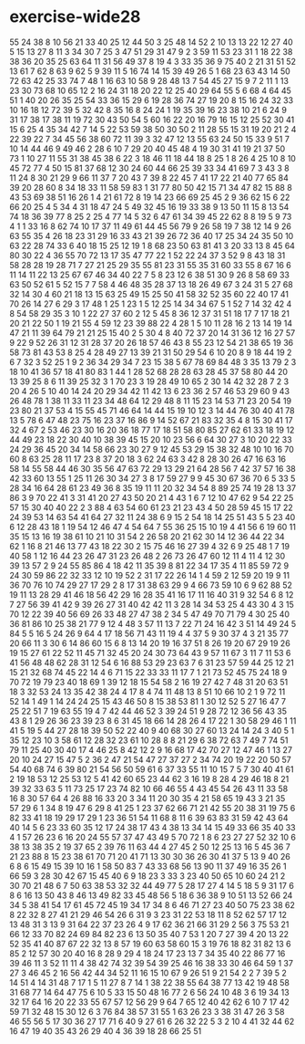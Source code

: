 # exercise-wide28
55
24
38
8
10
56
21
33
40
25
12
44
50
3
25
48
14
52
2
10
13
13
22
12
27
40
5
15
13
27
8
11
3
34
30
7
25
3
47
51
29
31
47
9
2
3
59
11
53
23
31
1
18
22
38
38
36
20
35
25
63
64
11
31
56
49
37
8
19
4
3
33
35
36
9
75
40
2
21
31
51
52
13
61
7
62
8
63
9
62
5
9
39
11
5
16
74
14
15
39
49
26
5
1
68
23
63
43
14
50
72
63
42
25
33
74
7
48
1
16
63
10
58
9
28
48
13
7
54
45
27
15
9
7
2
11
1
13
23
30
73
68
10
65
12
2
16
24
31
18
20
22
12
25
40
29
64
55
5
6
68
4
64
45
51
1
40
20
26
35
25
54
33
36
15
29
6
19
28
36
74
27
19
20
8
15
16
24
32
33
10
16
18
12
72
39
5
32
42
8
35
16
8
24
24
1
19
35
39
16
23
38
10
21
6
24
9
31
17
38
17
38
11
19
72
30
43
50
54
5
60
16
22
20
16
79
16
15
12
25
52
30
41
15
6
25
4
35
34
42
7
14
5
22
53
59
38
50
30
50
2
11
28
55
15
31
19
20
21
2
4
22
39
22
7
34
45
56
38
60
72
11
39
3
32
47
12
13
55
63
24
50
15
33
9
51
7
10
14
44
46
9
49
46
2
28
6
10
7
29
20
40
45
48
4
19
30
31
41
19
21
37
50
73
1
10
27
11
55
31
38
45
38
6
22
3
18
46
11
18
44
18
8
25
1
8
26
4
25
10
8
10
45
72
77
4
50
15
81
37
68
12
30
24
60
44
66
25
39
33
34
41
69
7
3
43
3
8
11
24
8
30
21
29
9
66
11
37
7
20
43
7
39
8
22
45
7
41
17
22
21
40
77
65
84
39
20
28
60
8
34
18
33
11
58
59
83
1
31
77
80
50
42
15
71
34
47
82
15
88
8
43
53
69
38
51
16
26
1
4
21
61
72
8
19
14
23
66
69
25
45
2
9
36
62
15
6
22
66
20
25
4
5
34
4
31
18
47
24
5
49
32
45
16
19
33
38
9
13
50
11
15
8
13
54
74
18
36
39
77
8
25
2
25
4
77
14
5
32
6
47
61
34
39
45
22
62
8
8
19
5
9
73
4
1
1
33
16
8
62
74
10
17
37
11
49
61
44
45
56
79
9
26
58
19
7
38
12
14
9
26
63
55
35
4
26
18
23
31
29
16
33
43
21
39
26
72
36
40
17
25
34
24
35
50
10
63
22
28
74
33
6
40
18
15
25
12
19
1
8
68
23
50
63
81
41
3
20
33
13
8
45
64
80
30
22
4
36
55
70
72
13
17
35
47
77
22
1
52
22
24
37
3
52
9
8
43
18
31
58
28
28
19
28
71
7
27
21
25
29
35
55
81
23
31
55
35
31
60
33
55
8
67
16
6
11
14
11
22
13
25
67
67
46
34
40
22
7
5
8
23
12
6
38
51
30
9
26
8
58
69
33
63
50
52
61
5
52
15
7
7
58
4
46
48
35
28
37
13
18
26
49
67
3
24
31
5
27
68
32
14
30
4
60
21
18
13
15
63
25
49
15
25
50
41
58
32
52
35
60
22
40
17
41
70
26
14
27
6
29
3
17
48
1
25
1
23
1
5
12
25
14
34
34
67
5
1
52
7
14
32
42
4
8
54
58
29
35
3
10
1
22
27
37
60
2
12
5
45
8
36
12
37
31
51
18
17
7
17
18
21
20
21
22
50
1
19
21
55
4
59
12
23
39
88
22
4
28
1
5
10
11
28
16
2
13
14
19
14
47
21
11
39
64
79
21
21
25
15
40
2
5
30
4
8
40
72
37
20
14
31
36
12
16
27
57
9
22
9
52
26
31
12
31
28
37
20
26
18
57
46
43
8
55
23
12
54
21
38
65
19
36
58
73
81
43
53
8
25
4
28
49
27
13
39
21
31
50
29
54
6
10
20
8
9
18
44
19
2
6
7
32
3
52
25
1
9
2
36
34
29
34
7
23
15
38
5
67
78
69
84
48
3
35
13
79
2
3
18
10
41
36
57
18
41
80
83
1
44
1
28
52
68
28
28
63
28
45
37
58
80
44
20
13
39
25
8
6
11
39
25
32
3
1
70
23
3
19
28
49
10
65
2
30
14
42
32
28
7
2
3
20
4
26
5
10
40
14
24
20
29
34
42
11
42
13
6
23
36
2
57
46
53
29
60
9
43
26
48
78
1
38
11
33
11
23
34
48
64
12
29
48
8
11
15
23
14
53
71
23
20
54
19
23
80
21
37
53
4
15
55
45
71
46
64
14
44
15
19
10
12
3
14
44
76
30
40
41
78
13
5
78
6
47
48
23
75
16
23
37
16
86
9
14
52
67
21
83
32
35
4
8
15
30
41
17
32
4
67
2
53
46
23
30
16
20
36
18
77
17
18
51
58
80
85
27
62
61
33
18
19
12
44
49
23
18
22
30
40
10
38
39
45
15
20
10
23
56
6
64
30
27
3
10
20
22
33
24
29
36
45
20
34
14
58
66
23
30
27
9
12
45
53
29
15
38
32
48
10
10
16
70
60
8
63
25
28
11
17
23
8
37
20
18
3
62
24
63
3
42
8
28
30
26
47
16
63
16
58
14
55
58
44
46
30
35
56
47
63
72
29
13
29
21
64
28
56
7
42
37
57
16
38
42
33
60
13
55
1
25
11
26
30
34
27
3
8
17
59
27
9
9
45
30
67
36
70
6
5
33
5
28
34
16
64
28
61
23
49
36
8
35
19
11
11
20
32
34
54
8
89
25
74
19
28
13
37
86
3
9
70
22
41
3
31
41
20
27
43
50
20
21
4
43
1
6
7
12
10
47
62
9
54
22
25
57
15
30
40
40
22
2
3
88
4
63
54
60
61
23
21
23
43
4
50
28
59
45
15
17
22
24
39
53
14
63
54
41
64
27
32
11
24
38
6
9
15
2
54
18
14
25
51
43
5
5
23
40
6
12
28
43
18
1
19
54
12
46
47
4
54
64
7
55
36
25
15
10
19
4
41
56
6
19
60
11
35
15
13
16
19
38
61
10
21
10
31
54
2
26
58
20
21
62
30
14
12
36
44
22
34
62
1
16
8
21
46
13
77
43
18
22
30
2
15
75
46
16
27
39
4
32
6
9
25
48
1
7
19
40
58
1
12
16
44
23
26
47
31
23
26
48
2
26
73
26
47
60
12
11
4
11
4
12
30
39
13
57
2
9
24
55
85
86
4
18
42
11
35
39
8
81
22
34
17
35
4
11
85
59
72
9
24
30
59
86
22
32
33
12
10
19
52
2
31
17
22
26
14
1
4
59
2
12
59
20
19
9
11
36
70
76
10
74
29
27
17
29
2
8
17
31
38
63
29
9
4
66
73
59
10
6
9
62
88
52
19
11
13
28
29
41
46
18
56
42
29
16
28
35
41
16
17
11
16
40
31
9
32
54
6
8
12
7
27
56
39
41
42
9
39
26
27
31
40
42
42
11
3
28
14
34
53
25
4
43
30
4
3
15
70
12
22
39
40
56
69
26
33
48
27
47
38
2
34
5
47
49
70
71
79
4
30
25
40
36
81
86
10
25
38
21
77
9
12
4
48
3
57
11
13
7
22
71
24
16
42
3
51
14
49
24
5
84
5
5
16
5
24
26
9
64
4
17
18
56
71
43
11
19
4
4
37
5
9
30
37
4
3
21
35
77
20
66
11
3
30
6
14
86
60
15
6
8
13
14
20
19
16
37
51
8
26
19
20
67
29
19
26
19
15
27
61
22
52
11
45
71
32
45
20
24
30
73
64
43
9
57
11
67
3
11
7
11
53
6
41
56
48
48
62
28
31
12
54
6
16
88
53
29
23
63
7
6
31
23
57
59
44
25
12
21
15
21
32
68
74
45
22
14
4
6
71
15
22
33
33
11
17
7
1
21
73
52
45
75
24
18
9
70
72
19
79
23
40
18
69
1
39
12
18
15
54
58
2
16
19
27
42
7
48
31
20
63
51
18
3
32
53
24
13
35
42
38
24
4
17
8
4
74
11
48
13
8
51
10
66
10
2
1
9
72
11
52
14
1
49
1
14
24
24
25
15
43
46
50
8
15
38
53
81
1
30
12
52
5
27
16
47
7
25
22
51
7
19
63
55
19
4
7
42
44
46
52
3
39
24
51
9
28
72
12
36
56
43
35
43
8
1
29
26
36
23
39
23
8
6
31
45
18
66
14
28
26
4
17
22
1
30
58
29
46
1
11
41
5
19
5
44
27
28
18
39
50
52
22
40
9
40
68
30
27
60
13
24
14
24
3
40
5
1
35
12
23
10
3
58
61
12
28
32
23
61
10
28
8
8
21
29
6
38
72
63
7
49
7
74
51
79
11
25
40
30
40
17
4
46
25
8
42
12
2
9
16
68
17
42
70
27
12
47
46
1
13
27
20
10
24
27
15
47
5
2
36
2
47
21
54
47
27
37
27
2
34
74
20
19
22
20
50
57
54
40
68
74
6
39
80
21
54
56
50
59
61
6
37
33
55
11
10
15
7
5
7
30
40
41
61
2
19
18
53
12
25
53
12
5
41
42
60
65
23
44
62
3
16
19
8
28
4
29
46
18
8
21
39
32
33
63
5
11
73
25
17
23
74
82
10
66
46
55
4
43
45
54
26
43
11
33
58
16
8
30
57
64
4
26
88
16
33
20
3
34
11
20
30
35
4
21
58
65
19
43
3
21
35
57
29
6
1
34
8
19
47
6
29
8
41
25
1
23
37
62
66
71
21
42
55
20
38
31
19
75
6
82
33
41
18
19
29
17
29
1
23
36
51
54
11
68
8
11
6
39
63
83
31
59
42
43
64
40
14
5
6
23
33
60
35
12
17
24
38
17
43
4
38
13
34
14
15
49
33
66
35
40
33
4
1
57
26
23
6
16
20
24
55
57
37
47
43
49
5
70
72
1
8
6
23
27
27
52
32
10
6
38
13
38
35
2
19
37
65
2
39
76
11
63
44
4
27
45
2
50
12
25
13
16
5
45
36
7
21
23
88
8
15
23
38
61
70
71
20
41
71
13
30
30
36
26
30
41
37
5
13
9
40
26
6
8
6
15
49
15
39
10
16
1
58
50
83
7
43
33
68
56
13
90
11
37
49
16
35
26
1
66
59
3
28
30
42
67
15
45
40
6
9
18
23
3
33
3
23
40
50
65
10
60
24
21
2
30
70
21
48
6
7
50
63
38
53
32
32
44
49
77
5
28
17
27
4
14
5
18
5
9
31
17
6
8
6
16
13
50
43
8
46
13
49
82
33
45
48
56
5
18
6
36
38
9
10
51
13
52
66
24
34
5
38
41
54
17
61
45
72
45
19
34
17
34
8
6
46
71
27
23
40
50
75
23
38
62
8
22
32
8
27
41
21
29
46
54
26
6
31
9
3
23
31
22
53
18
11
8
52
62
57
17
12
13
48
31
3
13
9
31
64
22
37
23
26
4
9
17
62
36
21
66
31
29
2
56
3
75
53
21
66
12
33
70
82
24
69
84
82
23
6
13
50
35
40
7
53
1
20
7
27
39
4
20
13
22
52
35
41
40
87
67
22
32
13
8
57
19
60
63
58
60
15
3
19
76
18
82
31
82
13
6
85
2
12
57
30
20
40
16
8
28
9
29
4
18
24
17
23
13
7
34
35
40
22
86
77
16
39
46
11
3
52
11
11
4
38
42
74
32
39
54
39
25
46
16
38
33
30
46
64
59
1
37
27
3
46
45
2
16
56
42
44
34
52
11
16
15
10
67
9
26
51
9
21
54
2
2
7
39
5
2
14
51
4
14
31
48
7
17
1
5
11
27
8
7
14
1
38
22
38
55
64
38
77
13
42
19
48
58
31
68
77
14
64
47
75
6
10
5
33
15
50
48
16
77
2
6
56
24
10
48
3
6
19
34
13
32
17
64
16
20
22
33
55
67
57
12
56
29
9
64
7
65
12
40
42
62
6
10
7
17
42
59
71
32
48
15
30
12
6
3
76
84
38
57
31
55
1
63
26
23
3
38
31
47
26
3
58
46
55
56
5
17
30
36
27
17
71
6
40
9
27
61
6
26
32
22
5
3
2
10
4
41
32
44
62
16
47
19
40
35
43
26
29
40
4
36
39
18
28
66
25
51
